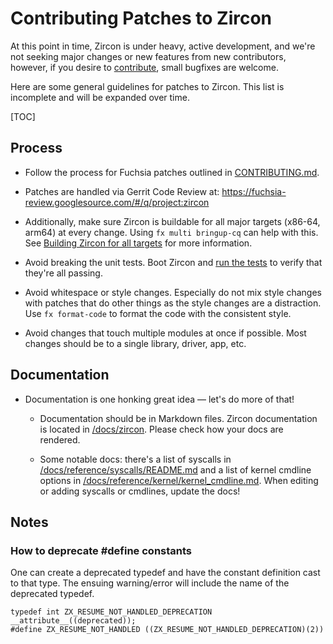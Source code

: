 # Contributing Patches to Zircon

At this point in time, Zircon is under heavy, active development, and we're
not seeking major changes or new features from new contributors, however, if
you desire to [contribute](/CONTRIBUTING.md), small bugfixes are welcome.

Here are some general guidelines for patches to Zircon.  This list is
incomplete and will be expanded over time.

[TOC]

## Process


* Follow the process for Fuchsia patches outlined in [CONTRIBUTING.md](/CONTRIBUTING.md).

*   Patches are handled via Gerrit Code Review at: https://fuchsia-review.googlesource.com/#/q/project:zircon

*   Additionally, make sure Zircon is buildable for all major targets (x86-64, arm64) at every
    change. Using `fx multi bringup-cq` can help with this.
    See [Building Zircon for all targets](/docs/development/kernel/getting_started.md#building_zircon_for_all_targets)
    for more information.

*   Avoid breaking the unit tests. Boot Zircon and [run the tests](/docs/development/testing/testing.md) to verify that
    they're all passing.

*   Avoid whitespace or style changes. Especially do not mix style changes with
    patches that do other things as the style changes are a distraction. Use `fx format-code`
    to format the code with the consistent style.

*   Avoid changes that touch multiple modules at once if possible. Most changes
    should be to a single library, driver, app, etc.

## Documentation

* Documentation is one honking great idea &mdash; let's do more of that!

    - Documentation should be in Markdown files. Zircon documentation is located in [/docs/zircon][googlesource-docs].
      Please check how your docs are rendered.

    - Some notable docs: there's a list of syscalls in [/docs/reference/syscalls/README.md][syscall-doc] and a list of
      kernel cmdline options in [/docs/reference/kernel/kernel_cmdline.md][cmdline-doc].  When editing or adding
      syscalls or cmdlines, update the docs!

## Notes

### How to deprecate #define constants

One can create a deprecated typedef and have the constant definition
cast to that type.  The ensuing warning/error will include the name
of the deprecated typedef.

```
typedef int ZX_RESUME_NOT_HANDLED_DEPRECATION __attribute__((deprecated));
#define ZX_RESUME_NOT_HANDLED ((ZX_RESUME_NOT_HANDLED_DEPRECATION)(2))
```

[googlesource-docs]: /docs/zircon/
[syscall-doc]: /docs/reference/syscalls/README.md
[cmdline-doc]: /docs/reference/kernel/kernel_cmdline.md

